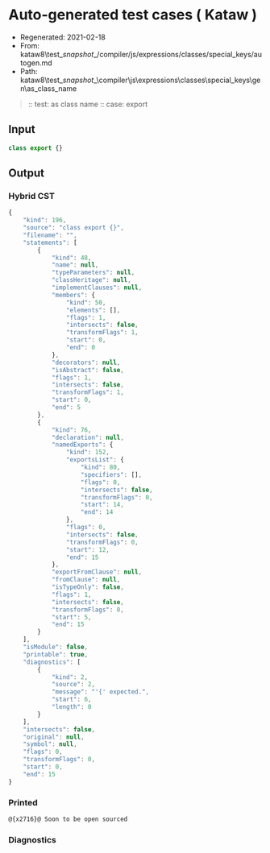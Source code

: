 # Auto-generated test cases ( Kataw )
- Regenerated: 2021-02-18
- From: kataw8\test\__snapshot__/compiler/js/expressions/classes/special_keys/autogen.md
- Path: kataw8\test\__snapshot__\compiler\js\expressions\classes\special_keys\gen\as_class_name
> :: test: as class name
> :: case: export
## Input

`````js
class export {}
`````

## Output

### Hybrid CST


```javascript
{
    "kind": 196,
    "source": "class export {}",
    "filename": "",
    "statements": [
        {
            "kind": 48,
            "name": null,
            "typeParameters": null,
            "classHeritage": null,
            "implementClauses": null,
            "members": {
                "kind": 50,
                "elements": [],
                "flags": 1,
                "intersects": false,
                "transformFlags": 1,
                "start": 0,
                "end": 0
            },
            "decorators": null,
            "isAbstract": false,
            "flags": 1,
            "intersects": false,
            "transformFlags": 1,
            "start": 0,
            "end": 5
        },
        {
            "kind": 76,
            "declaration": null,
            "namedExports": {
                "kind": 152,
                "exportsList": {
                    "kind": 80,
                    "specifiers": [],
                    "flags": 0,
                    "intersects": false,
                    "transformFlags": 0,
                    "start": 14,
                    "end": 14
                },
                "flags": 0,
                "intersects": false,
                "transformFlags": 0,
                "start": 12,
                "end": 15
            },
            "exportFromClause": null,
            "fromClause": null,
            "isTypeOnly": false,
            "flags": 1,
            "intersects": false,
            "transformFlags": 0,
            "start": 5,
            "end": 15
        }
    ],
    "isModule": false,
    "printable": true,
    "diagnostics": [
        {
            "kind": 2,
            "source": 2,
            "message": "'{' expected.",
            "start": 6,
            "length": 0
        }
    ],
    "intersects": false,
    "original": null,
    "symbol": null,
    "flags": 0,
    "transformFlags": 0,
    "start": 0,
    "end": 15
}
```

  
### Printed


```javascript
@{x2716}@ Soon to be open sourced
```

  
### Diagnostics


```javascript

```

